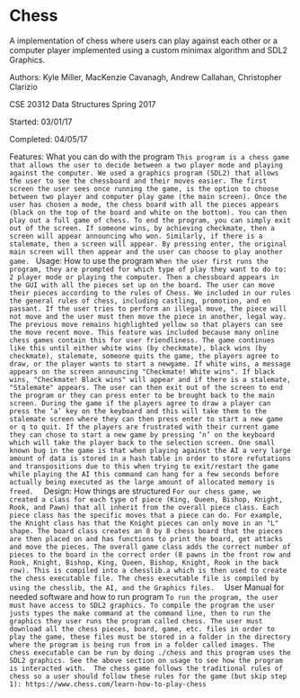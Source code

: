 # Chess

A implementation of chess where users can play against each other or a computer player implemented using a custom minimax algorithm and SDL2 Graphics.

Authors: Kyle Miller, MacKenzie Cavanagh, Andrew Callahan, Christopher Clarizio

CSE 20312 Data Structures Spring 2017

Started: 03/01/17

Completed: 04/05/17

Features: What you can do with the program 
`This program is a chess game that allows the user to decide between a two player mode and playing against the computer. We used a graphics program (SDL2) that allows the user to see the chessboard and their moves easier. The first screen the user sees once running the game, is the option to choose between two player and computer play game (the main screen). Once the user has chosen a mode, the chess board with all the pieces appears (black on the top of the board and white on the bottom). You can then play out a full game of chess. To end the program, you can simply exit out of the screen. If someone wins, by achieving checkmate, then a screen will appear announcing who won. Similarly, if there is a stalemate, then a screen will appear. By pressing enter, the original main screen will then appear and the user can choose to play another game.
`
Usage: How to use the program 
`When the user first runs the program, they are prompted for which type of play they want to do to: 2 player mode or playing the computer. Then a chessboard appears in the GUI with all the pieces set up on the board. The user can move their pieces according to the rules of Chess. We included in our rules the general rules of chess, including castling, promotion, and en passant. If the user tries to perform an illegal move, the piece will not move and the user must then move the piece in another, legal way. The previous move remains highlighted yellow so that players can see the move recent move. This feature was included because many online chess games contain this for user friendliness. The game continues like this until either white wins (by checkmate), black wins (by checkmate), stalemate, someone quits the game, the players agree to draw, or the player wants to start a newgame. If white wins, a message appears on the screen announcing "Checkmate! White wins". If black wins, "Checkmate! Black wins" will appear and if there is a stalemate, "Stalemate" appears. The user can then exit out of the screen to end the program or they can press enter to be brought back to the main screen. During the game if the players agree to draw a player can press the ‘a’ key on the keyboard and this will take them to the stalemate screen where they can then press enter to start a new game or q to quit. If the players are frustrated with their current game they can chose to start a new game by pressing ‘n’ on the keyboard which will take the player back to the selection screen. One small known bug in the game is that when playing against the AI a very large amount of data is stored in a hash table in order to store refutations and transpositions due to this when trying to exit/restart the game while playing the AI this command can hang for a few seconds before actually being executed as the large amount of allocated memory is freed. 
`
Design: How things are structured 
`For our chess game, we created a class for each type of piece (King, Queen, Bishop, Knight, Rook, and Pawn) that all inherit from the overall piece class. Each piece class has the specific moves that a piece can do. For example, the Knight class has that the Knight pieces can only move in an "L" shape. The board class creates an 8 by 8 chess board that the pieces are then placed on and has functions to print the board, get attacks and move the pieces. The overall game class adds the correct number of pieces to the board in the correct order (8 pawns in the front row and Rook, Knight, Bishop, King, Queen, Bishop, Knight, Rook in the back row). This is compiled into a chesslib.a which is then used to create the chess executable file. The chess executable file is compiled by using the chesslib, the AI, and the Graphics files. 
`
User Manual for needed software and how to run program 
`To run the program, the user must have access to SDL2 graphics. To compile the program the user justs types the make command at the command line, then to run the graphics they user runs the program called chess. The user must download all the chess pieces, board, game, etc. files in order to play the game, these files must be stored in a folder in the directory where the program is being run from in a folder called images. The chess executable can be run by doing ./chess and this program uses the SDL2 graphics. See the above section on usage to see how the program is interacted with. 
The chess game follows the traditional rules of chess so a user should follow these rules for the game (but skip step 1):
https://www.chess.com/learn-how-to-play-chess
`
